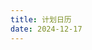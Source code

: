 ```yaml
---
title: 计划日历
date: 2024-12-17
---
```


<div id="table-plan" style="display:none;">

| 标题           | 开始日期      | 描述                           |
| -------------- | ------------- | ------------------------------ |
| 项目启动会议   | 2024-12-01    | 与团队讨论项目启动细节。       |
| 代码审查       | 2024-12-05    | 审查提交的代码并提供反馈。     |
| 发布版本 1.0   | 2024-12-20    | 发布项目的第一个稳定版本。     |

</div>

<!-- 引入 FullCalendar 的 CSS -->
<link href='https://cdn.jsdelivr.net/npm/fullcalendar@5.11.3/main.min.css' rel='stylesheet' />

<!-- 引入 FullCalendar 的 JS -->
<script src='https://cdn.jsdelivr.net/npm/fullcalendar@5.11.3/main.min.js'></script>


<!-- 日历容器 -->
<div id='calendar'></div>

<!-- 自定义样式（可选） -->
<style>
  #calendar {
    max-width: 900px;
    margin: 40px auto;
  }
</style>

<!-- 初始化 FullCalendar -->
<script>
  document.addEventListener('DOMContentLoaded', function() {
    // 获取隐藏的事件表格
    var eventTable = document.querySelector('#table-container');
    console.log('eventTable:', eventTable);

    var events = [];

    if (eventTable) {
      // 获取所有行，跳过表头
      var rows = eventTable.querySelectorAll('tr');
      console.log('rows:', rows);

      for (var i = 1; i < rows.length; i++) {
        var cells = rows[i].querySelectorAll('td');
        console.log('cells for row', i, ':', cells);

        if (cells.length >= 3) {
          var event = {
            title: cells[0].innerText.trim(),
            start: cells[1].innerText.trim(),
            description: cells[2].innerText.trim()
          };
          events.push(event);
          console.log('pushed event:', event);
        } else {
          console.warn('Row', i, 'does not have enough cells.');
        }
      }
    } else {
      console.warn('#table-container not found!');
    }

    console.log('final events:', events);

    var calendarEl = document.getElementById('calendar');
    var calendar = new FullCalendar.Calendar(calendarEl, {
      initialView: 'dayGridMonth',
      locale: 'zh-cn', // 设置语言为中文
      headerToolbar: {
        left: 'prev,next today',
        center: 'title',
        right: 'dayGridMonth,timeGridWeek,timeGridDay'
      },
      events: events,
      eventClick: function(info) {
        if (info.event.extendedProps.description) {
          alert('事件: ' + info.event.title + '\n描述: ' + info.event.extendedProps.description);
        }
      }
    });
    calendar.render();
  });
</script>